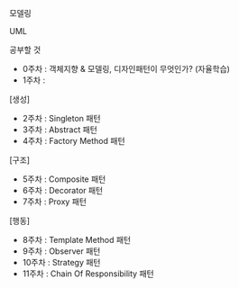 모델링

UML


공부할 것

- 0주차 : 객체지향 & 모델링, 디자인패턴이 무엇인가? (자율학습)
- 1주차 : 

[생성]
- 2주차  : Singleton 패턴
- 3주차  : Abstract 패턴
- 4주차  : Factory Method 패턴

[구조]
- 5주차  : Composite 패턴
- 6주차  : Decorator 패턴
- 7주차  : Proxy 패턴

[행동]
- 8주차  : Template Method 패턴
- 9주차  : Observer 패턴
- 10주차 : Strategy 패턴
- 11주차 : Chain Of Responsibility 패턴
